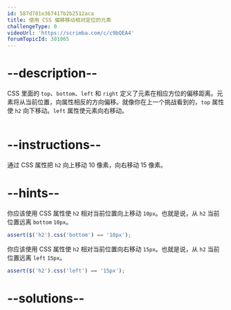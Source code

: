```yaml
---
id: 587d781e367417b2b2512aca
title: 使用 CSS 偏移移动相对定位的元素
challengeType: 0
videoUrl: 'https://scrimba.com/c/c9bQEA4'
forumTopicId: 301065
---
```


# --description--

CSS 里面的 `top`、`bottom`、`left` 和 `right` 定义了元素在相应方位的偏移距离。元素将从当前位置，向属性相反的方向偏移。就像你在上一个挑战看到的，`top` 属性使 `h2` 向下移动。`left` 属性使元素向右移动。

<img src='https://i.imgur.com/eWWi3gZ.gif' alt=''>

# --instructions--

通过 CSS 属性把 `h2` 向上移动 10 像素，向右移动 15 像素。

# --hints--

你应该使用 CSS 属性使 `h2` 相对当前位置向上移动 `10px`。也就是说，从 `h2` 当前位置远离 `bottom` `10px`。

```js
assert($('h2').css('bottom') == '10px');
```

你应该使用 CSS 属性使 `h2` 相对当前位置向右移动 `15px`。也就是说，从 `h2` 当前位置远离 `left` `15px`。

```js
assert($('h2').css('left') == '15px');
```

# --solutions--


